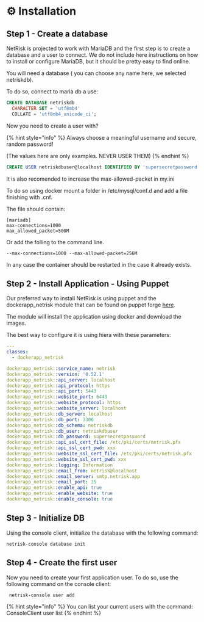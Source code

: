 # ⚙️ Installation

## Step 1 - Create a database

NetRisk is projected to work with MariaDB and the first step is to create a database and a user to connect. We do not include here instructions on how to install or configure MariaDB, but it should be pretty easy to find online.&#x20;



You will need a database ( you can choose any name here, we selected netriskdb).&#x20;

To do so, connect to maria db a use:

```sql
CREATE DATABASE netriskdb
  CHARACTER SET = 'utf8mb4'
  COLLATE = 'utf8mb4_unicode_ci';
```

Now you need to create a user with?

{% hint style="info" %}
Always choose a meaningful username and secure, random password!&#x20;

(The values here are only examples. NEVER USER THEM)
{% endhint %}

```sql
CREATE USER netriskdbuser@localhost IDENTIFIED BY 'supersecretpassword';
```

It is also recomended to increase the max-allowed-packet in my.ini

To do so using docker mount a folder in /etc/mysql/conf.d and add a file finishing with .cnf.&#x20;

The file should contain:&#x20;

```
[mariadb] 
max-connections=1000
max_allowed_packet=500M
```

Or add the folling to the command line.&#x20;

```
--max-connections=1000 --max-allowed-packet=256M
```

In any case the container should be restarted in the case it already exists.

## Step 2 - Install Application - Using Puppet

Our preferred way to install NetRisk is using puppet and the dockerapp\_netrisk module that can be found on puppet forge [here](https://forge.puppet.com/modules/ffquintella/dockerapp\_netrisk/readme).&#x20;

The module will install the application using docker and download the images.&#x20;

The best way to configure it is using hiera with these parameters:

```yaml
---
classes:
  - dockerapp_netrisk

dockerapp_netrisk::service_name: netrisk
dockerapp_netrisk::version: '0.52.1'
dockerapp_netrisk::api_server: localhost
dockerapp_netrisk::api_protocol: https
dockerapp_netrisk::api_port: 5443
dockerapp_netrisk::website_port: 6443
dockerapp_netrisk::website_protocol: https
dockerapp_netrisk::website_server: localhost
dockerapp_netrisk::db_server: localhost
dockerapp_netrisk::db_port: 3306
dockerapp_netrisk::db_schema: netriskdb
dockerapp_netrisk::db_user: netriskdbuser
dockerapp_netrisk::db_password: supersecretpassword
dockerapp_netrisk::api_ssl_cert_file: /etc/pki/certs/netrisk.pfx
dockerapp_netrisk::api_ssl_cert_pwd: xxx
dockerapp_netrisk::website_ssl_cert_file: /etc/pki/certs/netrisk.pfx
dockerapp_netrisk::website_ssl_cert_pwd: xxx
dockerapp_netrisk::logging: Information
dockerapp_netrisk::email_from: netrisk@localhost
dockerapp_netrisk::email_server: smtp.netrisk.app
dockerapp_netrisk::email_port: 25
dockerapp_netrisk::enable_api: true
dockerapp_netrisk::enable_website: true
dockerapp_netrisk::enable_console: true 
```



## Step 3 - Initialize DB

Using the console client, initialize the database with the following command:

```
netrisk-console database init
```



## Step 4 - Create the first user

Now you need to create your first application user. To do so, use the following command on the console client:

```
 netrisk-console user add
```

{% hint style="info" %}
You can list your current users with the command: ConsoleClient user list
{% endhint %}
